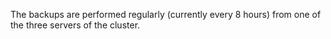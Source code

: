 The backups are performed regularly (currently every 8 hours) from one of the three servers of the cluster.